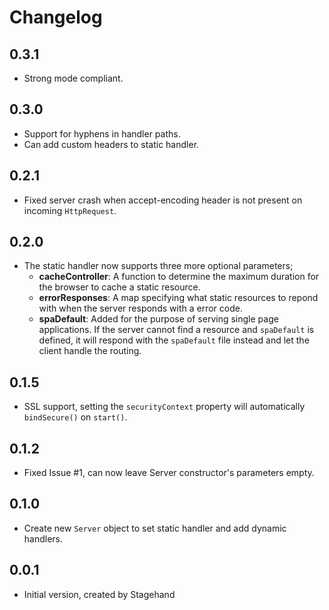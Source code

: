 # Changelog

## 0.3.1

- Strong mode compliant.

## 0.3.0

- Support for hyphens in handler paths.
- Can add custom headers to static handler.

## 0.2.1

- Fixed server crash when accept-encoding header is not present on incoming `HttpRequest`.

## 0.2.0

- The static handler now supports three more optional parameters;
  - **cacheController**: A function to determine the maximum duration for the browser to cache a static resource.
  - **errorResponses**: A map specifying what static resources to repond with when the server responds with a error code.
  - **spaDefault**: Added for the purpose of serving single page applications. If the server cannot find a resource and `spaDefault` is defined, it will respond with the `spaDefault` file instead and let the client handle the routing.

## 0.1.5

- SSL support, setting the `securityContext` property will automatically `bindSecure()` on `start()`.

## 0.1.2

- Fixed Issue #1, can now leave Server constructor's parameters empty.

## 0.1.0

- Create new `Server` object to set static handler and add dynamic handlers.

## 0.0.1

- Initial version, created by Stagehand
